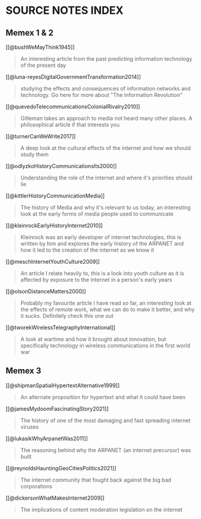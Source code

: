 # SOURCE NOTES INDEX

## Memex 1 & 2

[[@bushWeMayThink1945]]
>An interesting article from the past predicting information technology of the present day


[[@luna-reyesDigitalGovernmentTransformation2014]]
> studying the effects and consequences of information networks and technology. Go here for more about "The Information Revolution"


[[@quevedoTelecommunicationsColonialRivalry2010]]
> Gitleman takes an approach to media not heard many other places. A philosophical article if that interests you


[[@turnerCanWeWrite2017]]
> A deep look at the cultural effects of the internet and how we should study them


[[@odlyzkoHistoryCommunicationsIts2000]]
> Understanding the role of the internet and where it's priorities should lie


[[@kittlerHistoryCommunicationMedia]]
>The history of Media and why it's relevant to us today, an interesting look at the early forms of media people used to communicate


[[@kleinrockEarlyHistoryInternet2010]]
> Kleinrock was an early developer of internet technologies, this is written by him and explores the early history of the ARPANET and how it led to the creation of the internet as we know it


[[@meschInternetYouthCulture2009]]
> An article I relate heavily to, this is a look into youth culture as it is affected by exposure to the internet in a person's early years


[[@olsonDistanceMatters2000]]
> Probably my favourite article I have read so far, an interesting look at the effects of remote work, what we can do to make it better, and why it sucks. Definitely check this one out


[[@tworekWirelessTelegraphyInternational]]
> A look at wartime and how it brought about innovation, but specifically technology in wireless communications in the first world war

## Memex 3

[[@shipmanSpatialHypertextAlternative1999]]
> An alternate proposition for hypertext and what it could have been

[[@jamesMydoomFascinatingStory2021]]
> The history of one of the most damaging and fast spreading internet viruses

[[@lukasikWhyArpanetWas2011]]
> The reasoning behind why the ARPANET (an internet precursor) was built

[[@reynoldsHauntingGeoCitiesPolitics2021]]
> The internet community that fought back against the big bad corporations

[[@dickersonWhatMakesInternet2009]]
> The implications of content moderation legislation on the internet

